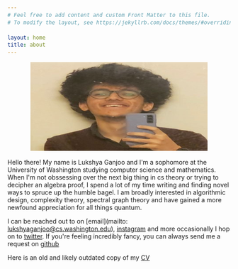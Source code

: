 ```yaml
---
# Feel free to add content and custom Front Matter to this file.
# To modify the layout, see https://jekyllrb.com/docs/themes/#overriding-theme-defaults

layout: home
title: about
---
```

<p align="center">
  <img height = 200 width = 400 src="images/lukshya.jpeg">
</p> 
Hello there! My name is Lukshya Ganjoo and 
I'm a sophomore at the University of 
Washington studying computer science 
and mathematics. When I'm not 
obssessing over the next big thing in 
cs theory or trying to decipher an 
algebra proof, I spend a lot of my 
time writing and finding novel ways 
to spruce up the humble bagel. I am 
broadly interested in algorithmic 
design, complexity theory,  spectral 
graph theory and have gained a more newfound 
appreciation for all things quantum.


I can be reached out to on [email](mailto: 
lukshyaganjoo@cs.washington.edu), 
[instagram](https://www.instagram.com/matchstickmaan/) and more occasionally I hop on to [twitter](https://twitter.com/matchstickmaan). If you're feeling incredibly fancy, you can always send me a request on 
[github](https://github.com/lukshyaganjoo)

Here is an old and likely outdated copy of my [CV](images/resume.pdf)
